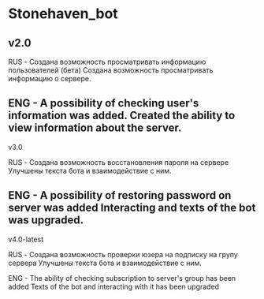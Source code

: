 # Stonehaven_bot

v2.0
-------------------------------------------------------------------------
RUS - Создана возможность просматривать информацию пользователей (бета)
Создана возможность просматривать информацию о сервере.

ENG - A possibility of checking user's information was added.
Created the ability to view information about the server.
-------------------------------------------------------------------------
v3.0

RUS - Создана возможность восстановления пароля на сервере
Улучшены текста бота и взаимодействие с ним.

ENG - A possibility of restoring password on server was added
Interacting and texts of the bot was upgraded.
-------------------------------------------------------------------------
v4.0-latest

RUS - Создана возможность проверки юзера на подписку на групу сервера
Улучшены текста бота и взаимодействие с ним.

ENG - The ability of checking subscription to server's group has been added
Texts of the bot and interacting with it has been upgraded

